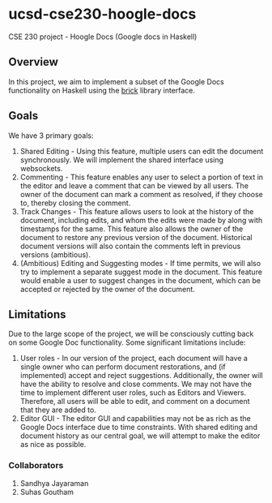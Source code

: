 # ucsd-cse230-hoogle-docs
CSE 230 project - Hoogle Docs (Google docs in Haskell)
## Overview
In this project, we aim to implement a subset of the Google Docs functionality on Haskell using the [brick](https://github.com/jtdaugherty/brick/) library interface. 
## Goals
We have 3 primary goals:
  1. Shared Editing - Using this feature, multiple users can edit the document synchronously. We will implement the shared interface using websockets.
  2. Commenting - This feature enables any user to select a portion of text in the editor and leave a comment that can be viewed by all users. The owner of the document can mark a comment as resolved, if they choose to, thereby closing the comment.
  3. Track Changes - This feature allows users to look at the history of the document, including edits, and whom the edits were made by along with timestamps for the same. This feature also allows the owner of the document to restore any previous version of the document. Historical document versions will also contain the comments left in previous versions (ambitious).
  4. (Ambitious) Editing and Suggesting modes - If time permits, we will also try to implement a separate suggest mode in the document. This feature would enable a user to suggest changes in the document, which can be accepted or rejected by the owner of the document.
## Limitations
Due to the large scope of the project, we will be consciously cutting back on some Google Doc functionality. Some significant limitations include:
  1. User roles - In our version of the project, each document will have a single owner who can perform document restorations, and (if implemented) accept and reject suggestions. Additionally, the owner will have the ability to resolve and close comments. We may not have the time to implement different user roles, such as Editors and Viewers. Therefore, all users will be able to edit, and comment on a document that they are added to.
  2. Editor GUI - The editor GUI and capabilities may not be as rich as the Google Docs interface due to time constraints. With shared editing and document history as our central goal, we will attempt to make the editor as nice as possible.
### Collaborators
  1. Sandhya Jayaraman
  2. Suhas Goutham

